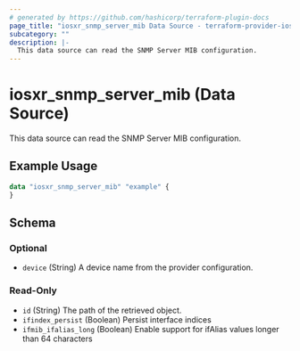 ```yaml
---
# generated by https://github.com/hashicorp/terraform-plugin-docs
page_title: "iosxr_snmp_server_mib Data Source - terraform-provider-iosxr"
subcategory: ""
description: |-
  This data source can read the SNMP Server MIB configuration.
---
```


# iosxr_snmp_server_mib (Data Source)

This data source can read the SNMP Server MIB configuration.

## Example Usage

```terraform
data "iosxr_snmp_server_mib" "example" {
}
```

<!-- schema generated by tfplugindocs -->
## Schema

### Optional

- `device` (String) A device name from the provider configuration.

### Read-Only

- `id` (String) The path of the retrieved object.
- `ifindex_persist` (Boolean) Persist interface indices
- `ifmib_ifalias_long` (Boolean) Enable support for ifAlias values longer than 64 characters
